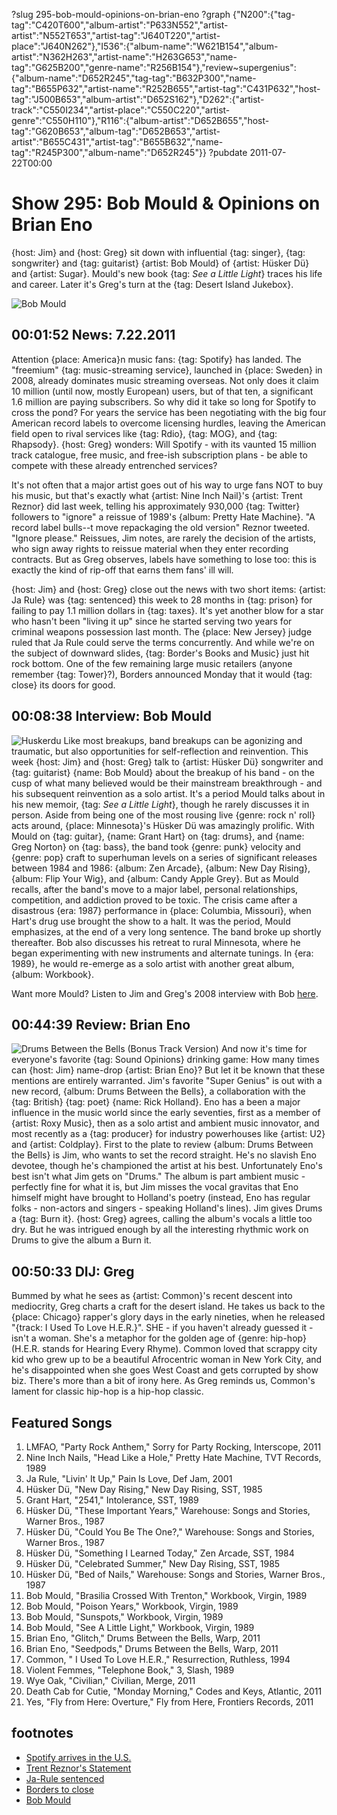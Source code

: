 ?slug 295-bob-mould-opinions-on-brian-eno
?graph {"N200":{"tag-tag":"C420T600","album-artist":"P633N552","artist-artist":"N552T653","artist-tag":"J640T220","artist-place":"J640N262"},"I536":{"album-name":"W621B154","album-artist":"N362H263","artist-name":"H263G653","name-tag":"G625B200","genre-name":"R256B154"},"review~supergenius":{"album-name":"D652R245","tag-tag":"B632P300","name-tag":"B655P632","artist-name":"R252B655","artist-tag":"C431P632","host-tag":"J500B653","album-artist":"D652S162"},"D262":{"artist-track":"C550I234","artist-place":"C550C220","artist-genre":"C550H110"},"R116":{"album-artist":"D652B655","host-tag":"G620B653","album-tag":"D652B653","artist-artist":"B655C431","artist-tag":"B655B632","name-tag":"R245P300","album-name":"D652R245"}}
?pubdate 2011-07-22T00:00

# Show 295: Bob Mould & Opinions on Brian Eno

{host: Jim} and {host: Greg} sit down with influential {tag: singer}, {tag: songwriter} and {tag: guitarist} {artist: Bob Mould} of {artist: Hüsker Dü} and {artist: Sugar}. Mould's new book {tag: *See a Little Light*} traces his life and career. Later it's Greg's turn at the {tag: Desert Island Jukebox}.

![Bob Mould](http://static.soundopinions.org/images/2011/bobmould.jpg)

## 00:01:52 News: 7.22.2011
Attention {place: America}n music fans: {tag: Spotify} has landed. The "freemium" {tag: music-streaming service}, launched in {place: Sweden} in 2008, already dominates music streaming overseas. Not only does it claim 10 million (until now, mostly European) users, but of that ten, a significant 1.6 million are paying subscribers. So why did it take so long for Spotify to cross the pond? For years the service has been negotiating with the big four American record labels to overcome licensing hurdles, leaving the American field open to rival services like {tag: Rdio}, {tag: MOG}, and {tag: Rhapsody}. {host: Greg} wonders: Will Spotify - with its vaunted 15 million track catalogue, free music, and free-ish subscription plans - be able to compete with these already entrenched services?

It's not often that a major artist goes out of his way to urge fans NOT to buy his music, but that's exactly what {artist: Nine Inch Nail}'s {artist: Trent Reznor} did last week, telling his approximately 930,000 {tag: Twitter} followers to "ignore" a reissue of 1989's {album: Pretty Hate Machine}. "A record label bulls--t move repackaging the old version" Reznor tweeted. "Ignore please." Reissues, Jim notes, are rarely the decision of the artists, who sign away rights to reissue material when they enter recording contracts. But as Greg observes, labels have something to lose too: this is exactly the kind of rip-off that earns them fans' ill will.

{host: Jim} and {host: Greg} close out the news with two short items: {artist: Ja Rule} was {tag: sentenced} this week to 28 months in {tag: prison} for failing to pay 1.1 million dollars in {tag: taxes}. It's yet another blow for a star who hasn't been "living it up" since he started serving two years for criminal weapons possession last month. The {place: New Jersey} judge ruled that Ja Rule could serve the terms concurrently. And while we're on the subject of downward slides, {tag: Border's Books and Music} just hit rock bottom. One of the few remaining large music retailers (anyone remember {tag: Tower}?), Borders announced Monday that it would {tag: close} its doors for good.

## 00:08:38 Interview: Bob Mould
![Huskerdu](//static.soundopinions.org/images/2011/huskerdu.jpg)
Like most breakups, band breakups can be agonizing and traumatic, but also opportunities for self-reflection and reinvention. This week {host: Jim} and {host: Greg} talk to {artist: Hüsker Dü} songwriter and {tag: guitarist} {name: Bob Mould} about the breakup of his band - on the cusp of what many believed would be their mainstream breakthrough - and his subsequent reinvention as a solo artist. It's a period Mould talks about in his new memoir, {tag: *See a Little Light*}, though he rarely discusses it in person. Aside from being one of the most rousing live {genre: rock n' roll} acts around, {place: Minnesota}'s Hüsker Dü was amazingly prolific. With Mould on {tag: guitar}, {name: Grant Hart} on {tag: drums}, and {name: Greg Norton} on {tag: bass}, the band took {genre: punk} velocity and {genre: pop} craft to superhuman levels on a series of significant releases between 1984 and 1986: {album: Zen Arcade}, {album: New Day Rising}, {album: Flip Your Wig}, and {album: Candy Apple Grey}. But as Mould recalls, after the band's move to a major label, personal relationships, competition, and addiction proved to be toxic. The crisis came after a disastrous {era: 1987} performance in {place: Columbia, Missouri}, when Hart's drug use brought the show to a halt. It was the period, Mould emphasizes, at the end of a very long sentence. The band broke up shortly thereafter. Bob also discusses his retreat to rural Minnesota, where he began experimenting with new instruments and alternate tunings. In {era: 1989}, he would re-emerge as a solo artist with another great album, {album: Workbook}.

Want more Mould? Listen to Jim and Greg's 2008 interview with Bob [here](/show/119/).

## 00:44:39 Review: Brian Eno
![Drums Between the Bells (Bonus Track Version)](http://is2.mzstatic.com/image/thumb/Music/v4/f1/26/58/f12658c0-a7f8-ac76-8a95-b81c86c24e6e/source/600x600bb.jpg "38124/443803488")
And now it's time for everyone's favorite {tag: Sound Opinions} drinking game: How many times can {host: Jim} name-drop {artist: Brian Eno}? But let it be known that these mentions are entirely warranted. Jim's favorite "Super Genius" is out with a new record, {album: Drums Between the Bells}, a collaboration with the {tag: British} {tag: poet} {name: Rick Holland}. Eno has a been a major influence in the music world since the early seventies, first as a member of {artist: Roxy Music}, then as a solo artist and ambient music innovator, and most recently as a {tag: producer} for industry powerhouses like {artist: U2} and {artist: Coldplay}. First to the plate to review {album: Drums Between the Bells} is Jim, who wants to set the record straight. He's no slavish Eno devotee, though he's championed the artist at his best. Unfortunately Eno's best isn't what Jim gets on "Drums." The album is part ambient music - perfectly fine for what it is, but Jim misses the vocal gravitas that Eno himself might have brought to Holland's poetry (instead, Eno has regular folks - non-actors and singers - speaking Holland's lines). Jim gives Drums a {tag: Burn it}. {host: Greg} agrees, calling the album's vocals a little too dry. But he was intrigued enough by all the interesting rhythmic work on Drums to give the album a Burn it.


## 00:50:33 DIJ: Greg
Bummed by what he sees as {artist: Common}'s recent descent into mediocrity, Greg charts a craft for the desert island. He takes us back to the {place: Chicago} rapper's glory days in the early nineties, when he released "{track: I Used To Love H.E.R.}". SHE - if you haven't already guessed it - isn't a woman. She's a metaphor for the golden age of {genre: hip-hop} (H.E.R. stands for Hearing Every Rhyme). Common loved that scrappy city kid who grew up to be a beautiful Afrocentric woman in New York City, and he's disappointed when she goes West Coast and gets corrupted by show biz. There's more than a bit of irony here. As Greg reminds us, Common's lament for classic hip-hop is a hip-hop classic.


## Featured Songs
1. LMFAO, "Party Rock Anthem," Sorry for Party Rocking, Interscope, 2011
2. Nine Inch Nails, "Head Like a Hole," Pretty Hate Machine, TVT Records, 1989
3. Ja Rule, "Livin' It Up," Pain Is Love, Def Jam, 2001
4. Hüsker Dü, "New Day Rising," New Day Rising, SST, 1985
5. Grant Hart, "2541," Intolerance, SST, 1989
6. Hüsker Dü, "These Important Years," Warehouse: Songs and Stories, Warner Bros., 1987
7. Hüsker Dü, "Could You Be The One?," Warehouse: Songs and Stories, Warner Bros., 1987
8. Hüsker Dü, "Something I Learned Today," Zen Arcade, SST, 1984
9. Hüsker Dü, "Celebrated Summer," New Day Rising, SST, 1985
10. Hüsker Dü, "Bed of Nails," Warehouse: Songs and Stories, Warner Bros., 1987
11. Bob Mould, "Brasilia Crossed With Trenton," Workbook, Virgin, 1989
12. Bob Mould, "Poison Years," Workbook, Virgin, 1989
13. Bob Mould, "Sunspots," Workbook, Virgin, 1989
14. Bob Mould, "See A Little Light," Workbook, Virgin, 1989
15. Brian Eno, "Glitch," Drums Between the Bells, Warp, 2011
16. Brian Eno, "Seedpods," Drums Between the Bells, Warp, 2011
17. Common, " I Used To Love H.E.R.," Resurrection, Ruthless, 1994
18. Violent Femmes, "Telephone Book," 3, Slash, 1989
19. Wye Oak, "Civilian," Civilian, Merge, 2011
20. Death Cab for Cutie, "Monday Morning," Codes and Keys, Atlantic, 2011
21. Yes, "Fly from Here: Overture," Fly from Here, Frontiers Records, 2011

## footnotes
- [Spotify arrives in the U.S.](http://abcnews.go.com/Technology/spotify-us-launch-revolutionary-music-streaming-service/story?id=14075814)
- [Trent Reznor's Statement](http://www.billboard.com/biz/articles/news/1177062/trent-reznor-tells-fans-on-twitter-to-ignore-re-release-of-pretty-hate)
- [Ja-Rule sentenced](http://artsbeat.blogs.nytimes.com/2011/07/18/ja-rule-sentenced-for-failing-to-pay-taxes/)
- [Borders to close](http://www.reuters.com/article/2011/07/18/borders-liquidation-idUSN1E76H1LQ20110718)
- [Bob Mould](http://bobmould.com/)
